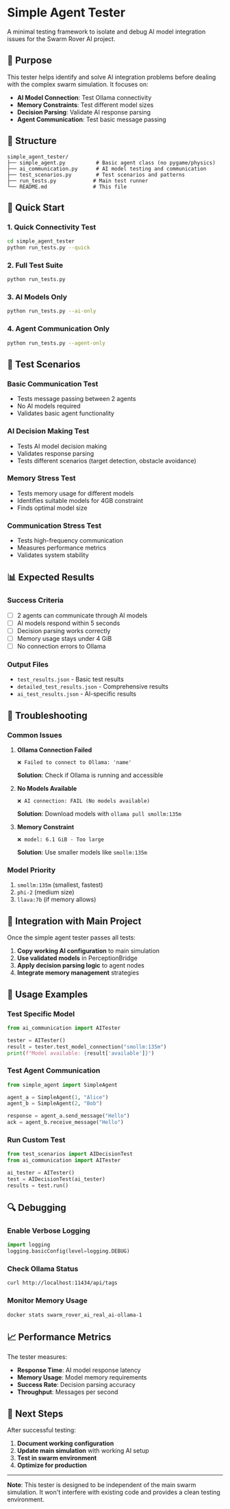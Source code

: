 # Simple Agent Tester

A minimal testing framework to isolate and debug AI model integration issues for the Swarm Rover AI project.

## 🎯 Purpose

This tester helps identify and solve AI integration problems before dealing with the complex swarm simulation. It focuses on:

- **AI Model Connection**: Test Ollama connectivity
- **Memory Constraints**: Test different model sizes
- **Decision Parsing**: Validate AI response parsing
- **Agent Communication**: Test basic message passing

## 📁 Structure

```
simple_agent_tester/
├── simple_agent.py          # Basic agent class (no pygame/physics)
├── ai_communication.py      # AI model testing and communication
├── test_scenarios.py        # Test scenarios and patterns
├── run_tests.py            # Main test runner
└── README.md               # This file
```

## 🚀 Quick Start

### 1. Quick Connectivity Test
```bash
cd simple_agent_tester
python run_tests.py --quick
```

### 2. Full Test Suite
```bash
python run_tests.py
```

### 3. AI Models Only
```bash
python run_tests.py --ai-only
```

### 4. Agent Communication Only
```bash
python run_tests.py --agent-only
```

## 🧪 Test Scenarios

### Basic Communication Test
- Tests message passing between 2 agents
- No AI models required
- Validates basic agent functionality

### AI Decision Making Test
- Tests AI model decision making
- Validates response parsing
- Tests different scenarios (target detection, obstacle avoidance)

### Memory Stress Test
- Tests memory usage for different models
- Identifies suitable models for 4GB constraint
- Finds optimal model size

### Communication Stress Test
- Tests high-frequency communication
- Measures performance metrics
- Validates system stability

## 📊 Expected Results

### Success Criteria
- [ ] 2 agents can communicate through AI models
- [ ] AI models respond within 5 seconds
- [ ] Decision parsing works correctly
- [ ] Memory usage stays under 4 GiB
- [ ] No connection errors to Ollama

### Output Files
- `test_results.json` - Basic test results
- `detailed_test_results.json` - Comprehensive results
- `ai_test_results.json` - AI-specific results

## 🔧 Troubleshooting

### Common Issues

1. **Ollama Connection Failed**
   ```
   ❌ Failed to connect to Ollama: 'name'
   ```
   **Solution**: Check if Ollama is running and accessible

2. **No Models Available**
   ```
   ❌ AI connection: FAIL (No models available)
   ```
   **Solution**: Download models with `ollama pull smollm:135m`

3. **Memory Constraint**
   ```
   ❌ model: 6.1 GiB - Too large
   ```
   **Solution**: Use smaller models like `smollm:135m`

### Model Priority
1. `smollm:135m` (smallest, fastest)
2. `phi-2` (medium size)
3. `llava:7b` (if memory allows)

## 🎯 Integration with Main Project

Once the simple agent tester passes all tests:

1. **Copy working AI configuration** to main simulation
2. **Use validated models** in PerceptionBridge
3. **Apply decision parsing logic** to agent nodes
4. **Integrate memory management** strategies

## 📝 Usage Examples

### Test Specific Model
```python
from ai_communication import AITester

tester = AITester()
result = tester.test_model_connection("smollm:135m")
print(f"Model available: {result['available']}")
```

### Test Agent Communication
```python
from simple_agent import SimpleAgent

agent_a = SimpleAgent(1, "Alice")
agent_b = SimpleAgent(2, "Bob")

response = agent_a.send_message("Hello")
ack = agent_b.receive_message("Hello")
```

### Run Custom Test
```python
from test_scenarios import AIDecisionTest
from ai_communication import AITester

ai_tester = AITester()
test = AIDecisionTest(ai_tester)
results = test.run()
```

## 🔍 Debugging

### Enable Verbose Logging
```python
import logging
logging.basicConfig(level=logging.DEBUG)
```

### Check Ollama Status
```bash
curl http://localhost:11434/api/tags
```

### Monitor Memory Usage
```bash
docker stats swarm_rover_ai_real_ai-ollama-1
```

## 📈 Performance Metrics

The tester measures:
- **Response Time**: AI model response latency
- **Memory Usage**: Model memory requirements
- **Success Rate**: Decision parsing accuracy
- **Throughput**: Messages per second

## 🎯 Next Steps

After successful testing:
1. **Document working configuration**
2. **Update main simulation** with working AI setup
3. **Test in swarm environment**
4. **Optimize for production**

---

**Note**: This tester is designed to be independent of the main swarm simulation. It won't interfere with existing code and provides a clean testing environment. 